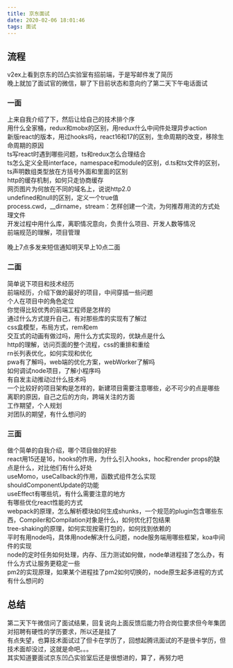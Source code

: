 ```yaml
---
title: 京东面试
date: 2020-02-06 18:01:46
tags: 面试
---
```


## 流程
v2ex上看到京东的凹凸实验室有招前端，于是写邮件发了简历  
晚上就加了面试官的微信，聊了下目前状态和意向约了第二天下午电话面试  

### 一面
上来自我介绍了下，然后让给自己的技术排个序  
用什么全家桶，redux和mobx的区别，用redux什么中间件处理异步action  
新版react的版本，用过hooks吗，react16和17的区别，生命周期的改变，移除生命周期的原因  
ts写react时遇到哪些问题，ts和redux怎么合理结合  
ts怎么定义全局interface，namespace和module的区别，d.ts和ts文件的区别，ts声明数组类型放在方括号外面和里面的区别  
http的缓存机制，如何只走协商缓存  
网页图片为何放在不同的域名上，说说http2.0  
undefined和null的区别，定义一个true值  
process.cwd，__dirname，stream：怎样创建一个流，为何推荐用流的方式处理文件  
开发过程中用什么库，离职情况意向，负责什么项目、开发人数等情况  
前端规范的理解，项目管理  

晚上7点多发来短信通知明天早上10点二面

### 二面
简单说下项目和技术经历  
前端经历，介绍下做的最好的项目，中间穿插一些问题  
个人在项目中的角色定位  
你觉得比较优秀的前端工程师是怎样的  
通过什么方式提升自己，有对那些库的实现有了解过  
css盒模型，布局方式，rem和em  
交互式的动画有做过吗，用什么方式实现的，优缺点是什么  
http的理解，访问页面的整个流程，css的重排和重绘  
rn长列表优化，如何实现和优化  
pwa有了解吗，web端的优化方案，webWorker了解吗  
如何调试node项目，了解小程序吗  
有自发主动推动过什么技术吗  
一个比较好的项目架构是怎样的，新建项目需要注意哪些，必不可少的点是哪些  
离职的原因，自己之后的方向，跨端关注的方面  
工作期望，个人规划  
对团队的期望，有什么想问的  

### 三面
做个简单的自我介绍，哪个项目做的好些  
react用15还是16，hooks的作用，为什么引入hooks，hoc和render props的缺点是什么，对比他们有什么好处  
useMomo，useCallback的作用，函数式组件怎么实现shouldComponentUpdate的功能  
useEffect有哪些坑，有什么需要注意的地方  
有哪些优化react性能的方式  
webpack的原理，怎么解析模块如何生成shunks，一个规范的plugin包含哪些东西，Compiler和Compilation对象是什么，如何优化打包结果  
tree-shaking的原理，如何实现按需打包的，如何找到依赖的  
平时有用node吗，具体用node解决什么问题，node服务端用哪些框架，koa中间件的实现  
node的定时任务如何处理，内存、压力测试如何做，node单进程挂了怎么办，有什么方式让服务更稳定一些  
pm2的实现原理，如果某个进程挂了pm2如何切换的，node原生起多进程的方式  
有什么想问的

## 总结
第二天下午微信问了面试结果，回复说向上面反馈后能力符合岗位要求但今年集团对招聘有硬性的学历要求，所以还是挂了  
有点失望，也算技术面试过了但卡在学历了，回想起腾讯面试的不是很卡学历，但技术面却没过，这就是命吧。。。  
其实知道要面试京东凹凸实验室后还是很想进的，算了，再努力吧  
